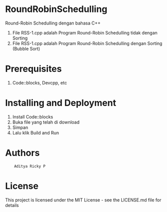 # RoundRobinSchedulling
Round-Robin Schedulling dengan bahasa C++
1. File RSS-1.cpp adalah Program Round-Robin Schedulling tidak dengan Sorting
2. File RSS-1.cpp adalah Program Round-Robin Schedulling dengan Sorting (Bubble Sort)

# Prerequisites
1. Code::blocks, Devcpp, etc


# Installing and Deployment
1. Install Code::blocks
2. Buka file yang telah di download
5. Simpan
6. Lalu klik Build and Run

# Authors
		Aditya Ricky P


# License
This project is licensed under the MIT License - see the LICENSE.md file for details
